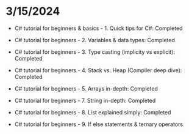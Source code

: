 # 3/15/2024
- C# tutorial for beginners & basics - 1. Quick tips for C#: Completed

- C# tutorial for beginners - 2. Variables & data types: Completed

- C# tutorial for beginners - 3. Type casting (implicity vs explicit): Completed

- C# tutorial for beginners - 4. Stack vs. Heap (Compiler deep dive): Completed

- C# tutorial for beginners - 5. Arrays in-depth: Completed

- C# tutorial for beginners - 7. String in-depth: Completed

- C# tutorial for beginners - 8. List explained simply: Completed

- C# tutorial for beginners - 9. If else statements & ternary operators